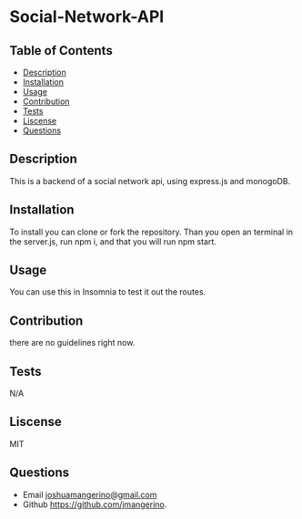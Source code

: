 # Social-Network-API

  ## Table of Contents
  * [Description](#description)
  * [Installation](#installation)
  * [Usage](#usage)
  * [Contribution](#contribution)
  * [Tests](#tests)
  * [Liscense](#liscense)
  * [Questions](#questions)

## Description
  This is a backend of a social network api, using express.js and monogoDB.
  
## Installation
To install you can clone or fork the repository. Than you open an terminal in the server.js, run npm i, 
and that you will run npm start. 
    
## Usage
You can use this in Insomnia to test it out the routes.

## Contribution
there are no guidelines right now.

## Tests
N/A

## Liscense
MIT

## Questions
  * Email joshuamangerino@gmail.com
  * Github https://github.com/jmangerino.